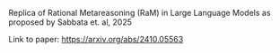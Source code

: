 Replica of Rational Metareasoning (RaM) in Large Language Models as proposed by Sabbata et. al, 2025

Link to paper: https://arxiv.org/abs/2410.05563
